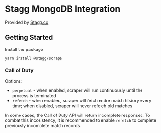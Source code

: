 # Stagg MongoDB Integration

Provided by [Stagg.co](https://stagg.co)

## Getting Started

Install the package

```
yarn install @stagg/scrape
```

### Call of Duty

Options:

- `perpetual` - when enabled, scraper will run continuously until the process is terminated
- `refetch` - when enabled, scraper will fetch entire match history every time; when disabled, scraper will never refetch old matches

In some cases, the Call of Duty API will return incomplete responses. To combat this incosistency, it is recommended to enable `refetch` to complete previously incomplete match records.
